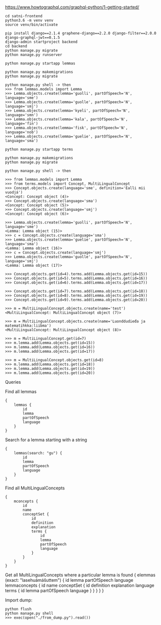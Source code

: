 https://www.howtographql.com/graphql-python/1-getting-started/

    cd satni-frontend
    python3.6 -m venv venv
    source venv/bin/activate

    pip install django==2.1.4 graphene-django==2.2.0 django-filter==2.0.0 django-graphql-jwt==0.1.5
    django-admin startproject backend
    cd backend
    python manage.py migrate
    python manage.py runserver

    python manage.py startapp lemmas

    python manage.py makemigrations
    python manage.py migrate

    python manage.py shell -> then
    >>> from lemmas.models import Lemma
    >>> Lemma.objects.create(lemma='guolli', partOfSpeech='N', language='sme')
    >>> Lemma.objects.create(lemma='guolle', partOfSpeech='N', language='smj')
    >>> Lemma.objects.create(lemma='kyeli', partOfSpeech='N', language='smn')
    >>> Lemma.objects.create(lemma='kala', partOfSpeech='N', language='fin')
    >>> Lemma.objects.create(lemma='fisk', partOfSpeech='N', language='nob')
    >>> Lemma.objects.create(lemma='guelie', partOfSpeech='N', language='sma')

    python manage.py startapp terms

    python manage.py makemigrations
    python manage.py migrate

    python manage.py shell -> then

    >>> from lemmas.models import Lemma
    >>> from terms.models import Concept, MultiLingualConcept
    >>> Concept.objects.create(language='sme', definition='Ealli mii vuodjá')
    <Concept: Concept object (4)>
    >>> Concept.objects.create(language='sma')
    <Concept: Concept object (5)>
    >>> Concept.objects.create(language='smj')
    <Concept: Concept object (6)>

    >>> Lemma.objects.create(lemma='guolli', partOfSpeech='N', language='sme')
    <Lemma: Lemma object (15)>
    >>> c = Concept.objects.create(language='sma')
    >>> Lemma.objects.create(lemma='guelie', partOfSpeech='N', language='sma')
    <Lemma: Lemma object (16)>
    >>> c = Concept.objects.create(language='smj')
    >>> Lemma.objects.create(lemma='guolle', partOfSpeech='N', language='smj')
    <Lemma: Lemma object (17)>

    >>> Concept.objects.get(id=4).terms.add(Lemma.objects.get(id=15))
    >>> Concept.objects.get(id=5).terms.add(Lemma.objects.get(id=16))
    >>> Concept.objects.get(id=6).terms.add(Lemma.objects.get(id=17))

    >>> Concept.objects.get(id=7).terms.add(Lemma.objects.get(id=18))
    >>> Concept.objects.get(id=8).terms.add(Lemma.objects.get(id=19))
    >>> Concept.objects.get(id=9).terms.add(Lemma.objects.get(id=20))

    >>> m = MultiLingualConcept.objects.create(name='test')
    <MultiLingualConcept: MultiLingualConcept object (7)>

    >>> m = MultiLingualConcept.objects.create(name='Luonddudieđa ja matematihkka:liibma')
    <MultiLingualConcept: MultiLingualConcept object (8)>

    >>> m = MultiLingualConcept.get(id=7)
    >>> m.lemma.add(Lemma.objects.get(id=15))
    >>> m.lemma.add(Lemma.objects.get(id=16))
    >>> m.lemma.add(Lemma.objects.get(id=17))

    >>> m = MultiLingualConcept.objects.get(id=8)
    >>> m.lemma.add(Lemma.objects.get(id=18))
    >>> m.lemma.add(Lemma.objects.get(id=19))
    >>> m.lemma.add(Lemma.objects.get(id=20))

Queries

Find all lemmas

    {
        lemmas {
            id
            lemma
            partOfSpeech
            language
        }
    }

Search for a lemma starting with a string

    {
        lemmas(search: "gu") {
            id
            lemma
            partOfSpeech
            language
        }
    }

Find all MultiLingualConcepts

    {
        mconcepts {
            id
            name
            conceptSet {
                id
                definition
                explanation
                terms {
                    id
                    lemma
                    partOfSpeech
                    language
                }
            }
        }
    }

Get all MultiLingualConcepts where a particular lemma is found
    {
        elemmas (exact: "lasehuámášuttem") {
            id
            lemma
            partOfSpeech
            language
            lemmaconcepts {
            id
            name
            conceptSet {
                id
                definition
                explanation
                language
                terms {
                    id
                    lemma
                    partOfSpeech
                    language
                    }
                }
            }
        }
    }


Import dump:

    python flush
    python manage.py shell
    >>> exec(open("./from_dump.py").read())
